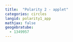 ```yaml
---
title:  "Polarity 2 - applet"
categories: circles
langid: polarity1_app
mathjax: false
geogebratube:
  - 1349957
---
```


<div style="height: 600px;" id="applet_container1349957"></div>


